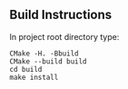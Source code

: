 ## Build Instructions

In project root directory type:

```
CMake -H. -Bbuild
CMake --build build
cd build
make install
```